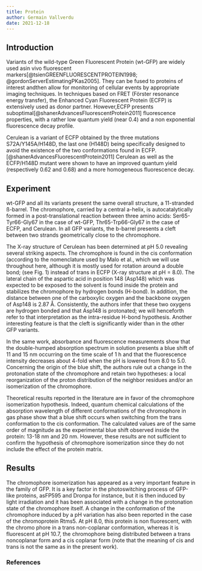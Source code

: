 ```yaml
---
title: Protein
author: Germain Vallverdu
date: 2021-12-18
---
```


## Introduction

Variants of the wild-type Green Fluorescent Protein (wt-GFP) are widely used asin vivo fluorescent markers[@tsienGREENFLUORESCENTPROTEIN1998; @gordonServerEstimatingPKas2005].
They can be fused to proteins of interest andthen allow for monitoring of cellular events by appropriate imaging techniques.
In techniques based on FRET (Förster resonance energy transfer), the Enhanced Cyan Fluorescent Protein (ECFP) is extensively used as donor partner.
However,ECFP presents suboptimal[@shanerAdvancesFluorescentProtein2011] fluorescence properties, with a rather low quantum yield (near 0.4) and a non exponential fluorescence decay profile.

Cerulean is a variant of ECFP obtained by the three mutations S72A/Y145A/H148D, the last one (H148D) being specifically designed to avoid the existence of the two conformations found in ECFP.[@shanerAdvancesFluorescentProtein2011]
Cerulean as well as the ECFP/H148D mutant were shown to have an improved quantum yield (respectively 0.62 and 0.68) and a more homogeneous fluorescence decay.

## Experiment

wt-GFP and all its variants present the same overall structure, a 11-stranded ß-barrel.
The chromophore, carried by a central a-helix, is autocatalytically formed in a post-translational reaction between three amino acids: Ser65-Tyr66-Gly67 in the case of wt-GFP, Thr65-Trp66-Gly67 in the case of ECFP, and Cerulean. In all GFP variants, the b-barrel presents a cleft between two strands geometrically close to the chromophore.

The X-ray structure of Cerulean has been determined at pH 5.0 revealing several striking aspects.
The chromophore is found in the cis conformation (according to the nomenclature used by Malo et al., which we will use throughout here, although it is mostly used for rotation around a double bond; (see Fig. 1) instead of trans in ECFP (X-ray structure at pH = 8.0).
The lateral chain of the aspartic acid in position 148 (Asp148) which was expected to be exposed to the solvent is found inside the protein and stabilizes the chromophore by hydrogen bonds (H-bond).
In addition, the distance between one of the carboxylic oxygen and the backbone oxygen of Asp148 is 2.87 Å.
Consistently, the authors infer that these two oxygens are hydrogen bonded and that Asp148 is protonated; we will henceforth refer to that interpretation as the intra-residue H-bond hypothesis.
Another interesting feature is that the cleft is significantly wider than in the other GFP variants.

In the same work, absorbance and fluorescence measurements show that the double-humped absorption spectrum in solution presents a blue shift of 11 and 15 nm occurring on the time scale of 1 h and that the fluorescence intensity decreases about 4-fold when the pH is lowered from 8.0 to 5.0.
Concerning the origin of the blue shift, the authors rule out a change in the protonation state of the chromophore and retain two hypotheses: a local reorganization of the proton distribution of the neighbor residues and/or an isomerization of the chromophore.

Theoretical results reported in the literature are in favor of the chromophore isomerization hypothesis.
Indeed, quantum chemical calculations of the absorption wavelength of different conformations of the chromophore in gas phase show that
a blue shift occurs when switching from the trans conformation to the cis conformation.
The calculated values are of the same order of magnitude as the experimental blue shift observed inside the protein: 13-18 nm and 20 nm.
However, these results are not sufficient to confirm the hypothesis of
chromophore isomerization since they do not include the effect of the protein matrix.

## Results

The chromophore isomerization has appeared as a very important feature in the family of GFP.
It is a key factor in the photoswitching process of GFP-like proteins, asFP595 and Dronpa for instance, but it is then induced by light irradiation and it has been associated with a change in the protonation state of the chromophore itself.
A change in the conformation of the chromophore induced by a pH variation has also been reported in the case of the chromoprotein Rtms5.
At pH 8.0, this protein is non fluorescent, with the chromo phore in a trans non-coplanar conformation, whereas it is fluorescent at pH 10.7, the chromophore being distributed between a trans noncoplanar form and a cis coplanar form (note that the meaning of cis and trans is not the same as in the present work).

### References

